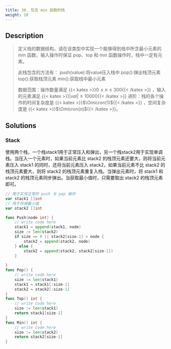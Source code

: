 ```yaml
---
title: 30. 包含 min 函数的栈
weight: 10
---
```

## Description
> 定义栈的数据结构，请在该类型中实现一个能够得到栈中所含最小元素的 min 函数，输入操作时保证 pop、top 和 min 函数操作时，栈中一定有元素。
>
> 此栈包含的方法有：
> push(value):将value压入栈中
> pop():弹出栈顶元素
> top():获取栈顶元素
> min():获取栈中最小元素
> 
> 数据范围：操作数量满足 {{< katex >}}$0 \le n \le 300${{< /katex >}}  ，输入的元素满足 {{< katex >}}$|val| \le 10000${{< /katex >}} 
> 进阶：栈的各个操作的时间复杂度是 {{< katex >}}$\Omicron(1)${{< /katex >}}  ，空间复杂度是 {{< katex >}}$\Omicron(n)${{< /katex >}}。 

## Solutions

### Stack
使用两个栈，一个栈stack1用于正常压入和弹出，另一个栈stack2用于实现单调栈。当压入一个元素时，如果当前元素比 stack2 的栈顶元素还要大，则将当前元素压入 stack1 的同时，还将当前元素压入 stack2，如果当前元素不比 stack2 的栈顶元素要大，则将 stack2 的栈顶元素重复入栈。当弹出元素时，将 stack1 和 stack2 的栈顶元素同步弹出。当获取最小值时，只需要取出 stack2 的栈顶元素即可。
```go
// 用于实现正常的 push 与 pop 操作
var stack1 []int
// 用于存储最小值
var stack2 []int

func Push(node int) {
    // write code here
    stack1 = append(stack1, node)
    size := len(stack2)
    if size == 0 || stack2[size-1] > node {
        stack2 = append(stack2, node)
    } else {
        stack2 = append(stack2, stack2[size-1])
    }    
    
}
func Pop() {
    // write code here
    size := len(stack1)
    stack1 = stack1[:size-1]
    stack2 = stack2[:size-1]
}
func Top() int {
    // write code here
    size := len(stack1)
    return stack1[size-1]
}
func Min() int {
    // write code here
    size := len(stack2)
    return stack2[size-1]
}
```
